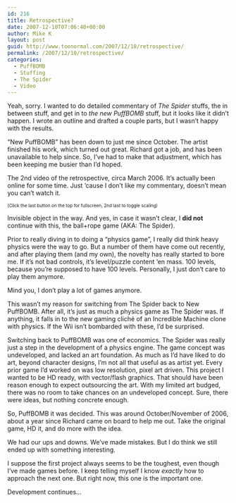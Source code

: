 ```yaml
---
id: 216
title: Retrospective?
date: 2007-12-10T07:06:40+00:00
author: Mike K
layout: post
guid: http://www.toonormal.com/2007/12/10/retrospective/
permalink: /2007/12/10/retrospective/
categories:
  - PuffBOMB
  - Stuffing
  - The Spider
  - Video
---
```

Yeah, sorry. I wanted to do detailed commentary of _The Spider_ stuffs, the in between stuff, and get in to _the new PuffBOMB_ stuff, but it looks like it didn&#8217;t happen. I wrote an outline and drafted a couple parts, but I wasn&#8217;t happy with the results.

&#8220;New PuffBOMB&#8221; has been down to just me since October. The artist finished his work, which turned out great. Richard got a job, and has been unavailable to help since. So, I&#8217;ve had to make that adjustment, which has been keeping me busier than I&#8217;d hoped.

The 2nd video of the retrospective, circa March 2006. It&#8217;s actually been online for some time. Just &#8217;cause I don&#8217;t like my commentary, doesn&#8217;t mean you can&#8217;t watch it.


  
<font size="-2">(Click the last button on the top for fullscreen, 2nd last to toggle scaling)</font>

Invisible object in the way. And yes, in case it wasn&#8217;t clear, I **did not** continue with this, the ball+rope game (AKA: The Spider).

Prior to really diving in to doing a &#8220;physics game&#8221;, I really did think heavy physics were the way to go. But a number of them have come out recently, and after playing them (and my own), the novelty has really started to bore me. If it&#8217;s not bad controls, it&#8217;s level/puzzle content &#8216;en mass. 100 levels, because you&#8217;re supposed to have 100 levels. Personally, I just don&#8217;t care to play them anymore.

Mind you, I don&#8217;t play a lot of games anymore.

This wasn&#8217;t my reason for switching from The Spider back to New PuffBOMB. After all, it&#8217;s just as much a physics game as The Spider was. If anything, it falls in to the new gaming cliché of an Incredible Machine clone with physics. If the Wii isn&#8217;t bombarded with these, I&#8217;d be surprised.

Switching back to PuffBOMB was one of economics. The Spider was really just a step in the development of a physics engine. The game concept was undeveloped, and lacked an art foundation. As much as I&#8217;d have liked to do art, beyond character designs, I&#8217;m not all that useful as as artist yet. Every prior game I&#8217;d worked on was low resolution, pixel art driven. This project I wanted to be HD ready, with vector/flash graphics. That should have been reason enough to expect outsourcing the art. With my limited art budged, there was no room to take chances on an undeveloped concept. Sure, there were ideas, but nothing concrete enough.

So, PuffBOMB it was decided. This was around October/November of 2006, about a year since Richard came on board to help me out. Take the original game, HD it, and do more with the idea.

We had our ups and downs. We&#8217;ve made mistakes. But I do think we still ended up with something interesting.

I suppose the first project always seems to be the toughest, even though I&#8217;ve made games before. I keep telling myself I know _exactly_ how to approach the next one. But right now, this one is the important one.

Development continues&#8230;